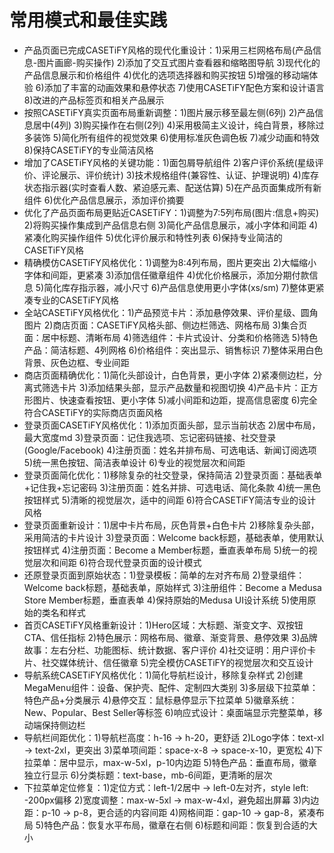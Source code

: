 # 常用模式和最佳实践

- 产品页面已完成CASETiFY风格的现代化重设计：1)采用三栏网格布局(产品信息-图片画廊-购买操作) 2)添加了交互式图片查看器和缩略图导航 3)现代化的产品信息展示和价格组件 4)优化的选项选择器和购买按钮 5)增强的移动端体验 6)添加了丰富的动画效果和悬停状态 7)使用CASETiFY配色方案和设计语言 8)改进的产品标签页和相关产品展示
- 按照CASETiFY真实页面布局重新调整：1)图片展示移至最左侧(6列) 2)产品信息居中(4列) 3)购买操作在右侧(2列) 4)采用极简主义设计，纯白背景，移除过多装饰 5)简化所有组件的视觉效果 6)使用标准灰色调色板 7)减少动画和特效 8)保持CASETiFY的专业简洁风格
- 增加了CASETiFY风格的关键功能：1)面包屑导航组件 2)客户评价系统(星级评价、评论展示、评价统计) 3)技术规格组件(兼容性、认证、护理说明) 4)库存状态指示器(实时查看人数、紧迫感元素、配送估算) 5)在产品页面集成所有新组件 6)优化产品信息展示，添加评价摘要
- 优化了产品页面布局更贴近CASETiFY：1)调整为7:5列布局(图片:信息+购买) 2)将购买操作集成到产品信息右侧 3)简化产品信息展示，减小字体和间距 4)紧凑化购买操作组件 5)优化评价展示和特性列表 6)保持专业简洁的CASETiFY风格
- 精确模仿CASETiFY风格优化：1)调整为8:4列布局，图片更突出 2)大幅缩小字体和间距，更紧凑 3)添加信任徽章组件 4)优化价格展示，添加分期付款信息 5)简化库存指示器，减小尺寸 6)产品信息使用更小字体(xs/sm) 7)整体更紧凑专业的CASETiFY风格
- 全站CASETiFY风格优化：1)产品预览卡片：添加悬停效果、评价星级、圆角图片 2)商店页面：CASETiFY风格头部、侧边栏筛选、网格布局 3)集合页面：居中标题、清晰布局 4)筛选组件：卡片式设计、分类和价格筛选 5)特色产品：简洁标题、4列网格 6)价格组件：突出显示、销售标识 7)整体采用白色背景、灰色边框、专业间距
- 商店页面精确优化：1)简化头部设计，白色背景，更小字体 2)紧凑侧边栏，分离式筛选卡片 3)添加结果头部，显示产品数量和视图切换 4)产品卡片：正方形图片、快速查看按钮、更小字体 5)减小间距和边距，提高信息密度 6)完全符合CASETiFY的实际商店页面风格
- 登录页面CASETiFY风格优化：1)添加页面头部，显示当前状态 2)居中布局，最大宽度md 3)登录页面：记住我选项、忘记密码链接、社交登录(Google/Facebook) 4)注册页面：姓名并排布局、可选电话、新闻订阅选项 5)统一黑色按钮、简洁表单设计 6)专业的视觉层次和间距
- 登录页面简化优化：1)移除复杂的社交登录，保持简洁 2)登录页面：基础表单+记住我+忘记密码 3)注册页面：姓名并排、可选电话、简化条款 4)统一黑色按钮样式 5)清晰的视觉层次，适中的间距 6)符合CASETiFY简洁专业的设计风格
- 登录页面重新设计：1)居中卡片布局，灰色背景+白色卡片 2)移除复杂头部，采用简洁的卡片设计 3)登录页面：Welcome back标题，基础表单，使用默认按钮样式 4)注册页面：Become a Member标题，垂直表单布局 5)统一的视觉层次和间距 6)符合现代登录页面的设计模式
- 还原登录页面到原始状态：1)登录模板：简单的左对齐布局 2)登录组件：Welcome back标题，基础表单，原始样式 3)注册组件：Become a Medusa Store Member标题，垂直表单 4)保持原始的Medusa UI设计系统 5)使用原始的类名和样式
- 首页CASETiFY风格重新设计：1)Hero区域：大标题、渐变文字、双按钮CTA、信任指标 2)特色展示：网格布局、徽章、渐变背景、悬停效果 3)品牌故事：左右分栏、功能图标、统计数据、客户评价 4)社交证明：用户评价卡片、社交媒体统计、信任徽章 5)完全模仿CASETiFY的视觉层次和交互设计
- 导航系统CASETiFY风格优化：1)简化导航栏设计，移除复杂样式 2)创建MegaMenu组件：设备、保护壳、配件、定制四大类别 3)多层级下拉菜单：特色产品+分类展示 4)悬停交互：鼠标悬停显示下拉菜单 5)徽章系统：New、Popular、Best Seller等标签 6)响应式设计：桌面端显示完整菜单，移动端保持侧边栏
- 导航栏间距优化：1)导航栏高度：h-16 → h-20，更舒适 2)Logo字体：text-xl → text-2xl，更突出 3)菜单项间距：space-x-8 → space-x-10，更宽松 4)下拉菜单：居中显示，max-w-5xl，p-10内边距 5)特色产品：垂直布局，徽章独立行显示 6)分类标题：text-base，mb-6间距，更清晰的层次
- 下拉菜单定位修复：1)定位方式：left-1/2居中 → left-0左对齐，style left: -200px偏移 2)宽度调整：max-w-5xl → max-w-4xl，避免超出屏幕 3)内边距：p-10 → p-8，更合适的内容间距 4)网格间距：gap-10 → gap-8，紧凑布局 5)特色产品：恢复水平布局，徽章在右侧 6)标题和间距：恢复到合适的大小
